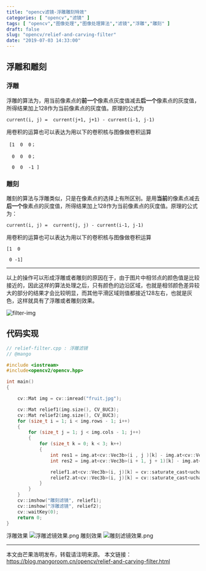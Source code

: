 ```yaml
---
title: "opencv滤镜-浮雕雕刻特效"
categories: [ "opencv","滤镜" ]
tags: [ "opencv","图像处理","图像处理算法","滤镜","浮雕","雕刻" ]
draft: false
slug: "opencv/relief-and-carving-filter"
date: "2019-07-03 14:33:00"
---
```


## 浮雕和雕刻

### 浮雕

浮雕的算法为，用当前像素点的**前一个**像素点灰度值减去**后一个**像素点的灰度值，所得结果加上128作为当前像素点的灰度值。原理的公式为

```
current(i, j) =  current(j+1, j+1) - current(i-1, j-1)
```

用卷积的运算也可以表达为用以下的卷积核与图像做卷积运算

```
 [1  0  0；

  0  0  0；

  0  0  -1 ]
```

### 雕刻

雕刻的算法与浮雕类似，只是在像素点的选择上有所区别。是用**当前**的像素点减去**后一个**像素点的灰度值，所得结果加上128作为当前像素点的灰度值。原理的公式为：

```
current(i, j) =  current(j, j) - current(i-1, j-1)
```

用卷积的运算也可以表达为用以下的卷积核与图像做卷积运算

```
[1  0

 0 -1]
```

---

以上的操作可以形成浮雕或者雕刻的原因在于，由于图片中相邻点的颜色值是比较接近的，因此这样的算法处理之后，只有颜色的边沿区域，也就是相邻颜色差异较大的部分的结果才会比较明显，而其他平滑区域则值都接近128左右，也就是灰色，这样就具有了浮雕或者雕刻效果。

![filter-img](https://mango-blog-1255355814.cos.ap-guangzhou.myqcloud.com//filter-image.jpeg)

## 代码实现

```c++
// relief-filter.cpp : 浮雕滤镜
// @mango

#include <iostream>
#include<opencv2/opencv.hpp>

int main()
{

	cv::Mat img = cv::imread("fruit.jpg");

	cv::Mat relief1(img.size(), CV_8UC3);
	cv::Mat relief2(img.size(), CV_8UC3);
	for (size_t i = 1; i < img.rows - 1; i++)
	{
		for (size_t j = 1; j < img.cols - 1; j++)
		{
			for (size_t k = 0; k < 3; k++)
			{
				int res1 = img.at<cv::Vec3b>(i , j )[k] - img.at<cv::Vec3b>(i - 1, j - 1)[k] + 128; // 雕刻
				int res2 = img.at<cv::Vec3b>(i + 1, j + 1)[k] - img.at<cv::Vec3b>(i - 1, j - 1)[k] + 128; //浮雕

				relief1.at<cv::Vec3b>(i, j)[k] = cv::saturate_cast<uchar>(res1);
				relief2.at<cv::Vec3b>(i, j)[k] = cv::saturate_cast<uchar>(res2);
			}
		}
	}
	cv::imshow("雕刻滤镜", relief1);
	cv::imshow("浮雕滤镜", relief2);
	cv::waitKey(0);
	return 0;
}
```

浮雕效果
![浮雕滤镜效果.png][1]
雕刻效果
![雕刻滤镜效果.png][2]

---

本文由芒果浩明发布，转载请注明来源。
本文链接：https://blog.mangoroom.cn/opencv/relief-and-carving-filter.html

  [1]: https://mangoroom.cn/usr/uploads/2019/07/2527405033.png
  [2]: https://mangoroom.cn/usr/uploads/2019/07/3292800987.png